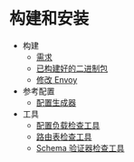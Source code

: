 # 构建和安装

- 构建
  - [需求](building.md#requirements)
  - [已构建好的二进制包](building.md#pre-built-binaries)
  - [修改 Envoy](building.md#modifying-envoy)
- 参考配置
  - [配置生成器](ref_configs.md#configuration-generator)
- 工具
  - [配置负载检查工具](tools/config_load_check_tool.md)
  - [路由表检查工具](tools/route_table_check_tool.md)
  - [Schema 验证器检查工具](tools/schema_validator_check_tool.md)